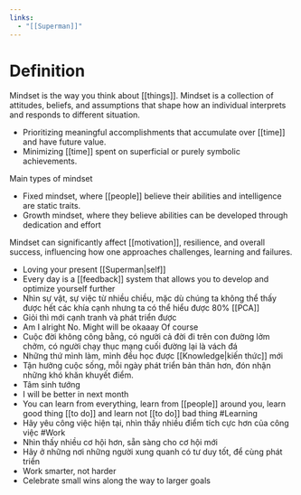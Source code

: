 ```yaml
---
links:
  - "[[Superman]]"
---
```

# Definition

Mindset is the way you think about [[things]].
Mindset is a collection of attitudes, beliefs, and assumptions that shape how an individual interprets and responds to different situation.

- Prioritizing meaningful accomplishments that accumulate over [[time]] and have future value.
- Minimizing [[time]] spent on superficial or purely symbolic achievements.

Main types of mindset

- Fixed mindset, where [[people]] believe their abilities and intelligence are static traits.
- Growth mindset, where they believe abilities can be developed through dedication and effort

Mindset can significantly affect [[motivation]], resilience, and overall success, influencing how one approaches challenges, learning and failures.

- Loving your present [[Superman|self]]
- Every day is a [[feedback]] system that allows you to develop and optimize yourself further
- Nhìn sự vật, sự việc từ nhiều chiều, mặc dù chúng ta không thể thấy được hết các khía cạnh nhưng ta có thể hiểu được 80% [[PCA]]
- Giỏi thì mới cạnh tranh và phát triển được
- Am I alright No. Might will be okaaay Of course
- Cuộc đời không công bằng, có người cả đời đi trên con đường lởm chởm, có người chạy thục mạng cuối đường lại là vách đá
- Những thứ mình làm, mình đều học được [[Knowledge|kiến thức]] mới
- Tận hưởng cuộc sống, mỗi ngày phát triển bản thân hơn, đón nhận những khó khăn khuyết điểm.
- Tâm sinh tướng
- I will be better in next month
- You can learn from everything, learn from [[people]] around you, learn good thing [[to do]] and learn not [[to do]] bad thing #Learning 
- Hãy yêu công việc hiện tại, nhìn thấy nhiều điểm tích cực hơn của công việc #Work 
- Nhìn thấy nhiều cơ hội hơn, sẵn sàng cho cơ hội mới
- Hãy ở những nơi những người xung quanh có tư duy tốt, để cùng phát triển
- Work smarter, not harder
- Celebrate small wins along the way to larger goals